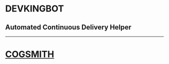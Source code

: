 # DEVKINGBOT

## Automated Continuous Delivery Helper

---

# [COGSMITH](https://github.com/cogsmith)
